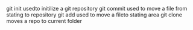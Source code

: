 git init usedto initilize a git repository
git commit used to move a file from stating to repository
git add used to move a fileto stating area 
git clone <url> moves a repo to current folder 
